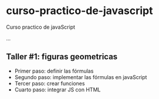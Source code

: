 # curso-practico-de-javascript
Curso practico de javaScript

...

## Taller #1: figuras geometricas

- Primer paso: definir las fórmulas
- Segundo paso: implementar las fórmulas en javaScript
- Tercer paso: crear funciones
- Cuarto paso: integrar JS con HTML
